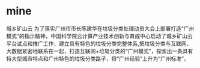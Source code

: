 # mine
城乡矿山云
为了落实广州市市长陈建华在垃圾分类处理动员大会上部署打造“广州模式”的指示精神，中国科学院云计算产业技术创新与育成中心启动了城乡矿山云平台试点和推广工作，建立具有特色的垃圾分类完整体系,把垃圾分类与互联网、大数据紧密地联系在一起，打造互联网+垃圾分类的“广州模式”，探索出一条具有特大型城市特点和广州特色的垃圾分类路子，将“广州经验”上升为“广州标准”。

